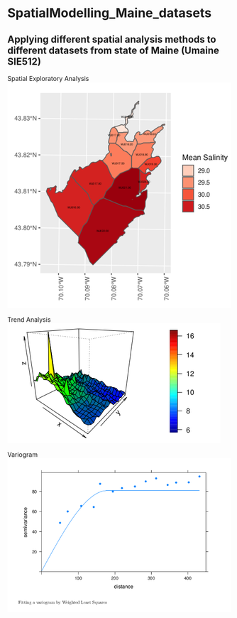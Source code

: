 # SpatialModelling_Maine_datasets

## Applying different spatial analysis methods to different datasets from state of Maine (Umaine SIE512)


Spatial Exploratory Analysis
![](https://github.com/RamyGadalla/SpatialModelling_Maine_datasets/blob/main/Salinity_Maine_map.png)


Trend Analysis
![](https://github.com/RamyGadalla/SpatialModelling_Maine_datasets/blob/main/Trend%20analysis.png)



Variogram
![](https://github.com/RamyGadalla/SpatialModelling_Maine_datasets/blob/main/variogram.png)
